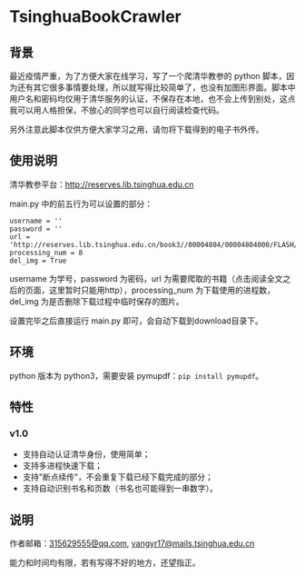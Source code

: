 # TsinghuaBookCrawler

## 背景

最近疫情严重，为了方便大家在线学习，写了一个爬清华教参的 python 脚本，因为还有其它很多事情要处理，所以就写得比较简单了，也没有加图形界面。脚本中用户名和密码均仅用于清华服务的认证，不保存在本地，也不会上传到别处，这点我可以用人格担保，不放心的同学也可以自行阅读检查代码。

另外注意此脚本仅供方便大家学习之用，请勿将下载得到的电子书外传。

## 使用说明

清华教参平台：http://reserves.lib.tsinghua.edu.cn

main.py 中的前五行为可以设置的部分：

```
username = ''
password = ''
url = 'http://reserves.lib.tsinghua.edu.cn/book3//00004804/00004804000/FLASH/index.html'
processing_num = 8
del_img = True
```

username 为学号，password 为密码，url 为需要爬取的书籍（点击阅读全文之后的页面，这里暂时只能用http），processing\_num 为下载使用的进程数，del\_img 为是否删除下载过程中临时保存的图片。

设置完毕之后直接运行 main.py 即可，会自动下载到download目录下。

## 环境

python 版本为 python3，需要安装 pymupdf：``pip install pymupdf``。

## 特性

### v1.0

* 支持自动认证清华身份，使用简单；
* 支持多进程快速下载；
* 支持"断点续传"，不会重复下载已经下载完成的部分；
* 支持自动识别书名和页数（书名也可能得到一串数字）。

## 说明

作者邮箱：315629555@qq.com, yangyr17@mails.tsinghua.edu.cn

能力和时间均有限，若有写得不好的地方，还望指正。
